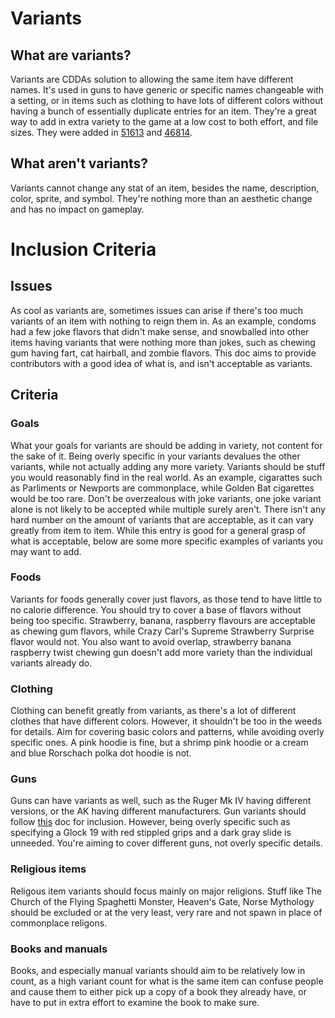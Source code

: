 # Variants

## What are variants?

Variants are CDDAs solution to allowing the same item have different names. It's used in guns to have generic or specific names changeable with a setting, or in items such as clothing to have lots of different colors without having a bunch of essentially duplicate entries for an item. They're a great way to add in extra variety to the game at a low cost to both effort, and file sizes. They were added in [51613](https://github.com/CleverRaven/Cataclysm-DDA/pull/51613) and [46814](https://github.com/CleverRaven/Cataclysm-DDA/pull/46814).

## What aren't variants?

Variants cannot change any stat of an item, besides the name, description, color, sprite, and symbol. They're nothing more than an aesthetic change and has no impact on gameplay. 

# Inclusion Criteria 

## Issues

As cool as variants are, sometimes issues can arise if there's too much variants of an item with nothing to reign them in. As an example, condoms had a few joke flavors that didn't make sense, and snowballed into other items having variants that were nothing more than jokes, such as chewing gum having fart, cat hairball, and zombie flavors. This doc aims to provide contributors with a good idea of what is, and isn't acceptable as variants. 

## Criteria 

### Goals

What your goals for variants are should be adding in variety, not content for the sake of it. Being overly specific in your variants devalues the other variants, while not actually adding any more variety. Variants should be stuff you would reasonably find in the real world. As an example, cigarattes such as Parliments or Newports are commonplace, while Golden Bat cigarettes would be too rare. Don't be overzealous with joke variants, one joke variant alone is not likely to be accepted while multiple surely aren't. There isn't any hard number on the amount of variants that are acceptable, as it can vary greatly from item to item. While this entry is good for a general grasp of what is acceptable, below are some more specific examples of variants you may want to add.

### Foods

Variants for foods generally cover just flavors, as those tend to have little to no calorie difference. You should try to cover a base of flavors without being too specific. Strawberry, banana, raspberry flavours are acceptable as chewing gum flavors, while Crazy Carl's Supreme Strawberry Surprise flavor would not. You also want to avoid overlap, strawberry banana raspberry twist chewing gun doesn't add more variety than the individual variants already do. 

### Clothing

Clothing can benefit greatly from variants, as there's a lot of different clothes that have different colors. However, it shouldn't be too in the weeds for details. Aim for covering basic colors and patterns, while avoiding overly specific ones.  A pink hoodie is fine, but a shrimp pink hoodie or a cream and blue Rorschach polka dot hoodie is not.

### Guns 

Guns can have variants as well, such as the Ruger Mk IV having different versions, or the AK having different manufacturers. Gun variants should follow [this](https://github.com/CleverRaven/Cataclysm-DDA/blob/2d2044925173e2e21dc65d3e7592f660e3e01104/doc/GUN_NAMING_AND_INCLUSION.md) doc for inclusion. However, being overly specific such as specifying a Glock 19 with red stippled grips and a dark gray slide is unneeded. You're aiming to cover different guns, not overly specific details. 

### Religious items 

Religous item variants should focus mainly on major religions. Stuff like The Church of the Flying Spaghetti Monster, Heaven's Gate, Norse Mythology should be excluded or at the very least, very rare and not spawn in place of commonplace religons. 

### Books and manuals

Books, and especially manual variants should aim to be relatively low in count, as a high variant count for what is the same item can confuse people and cause them to either pick up a copy of a book they already have, or have to put in extra effort to examine the book to make sure. 
